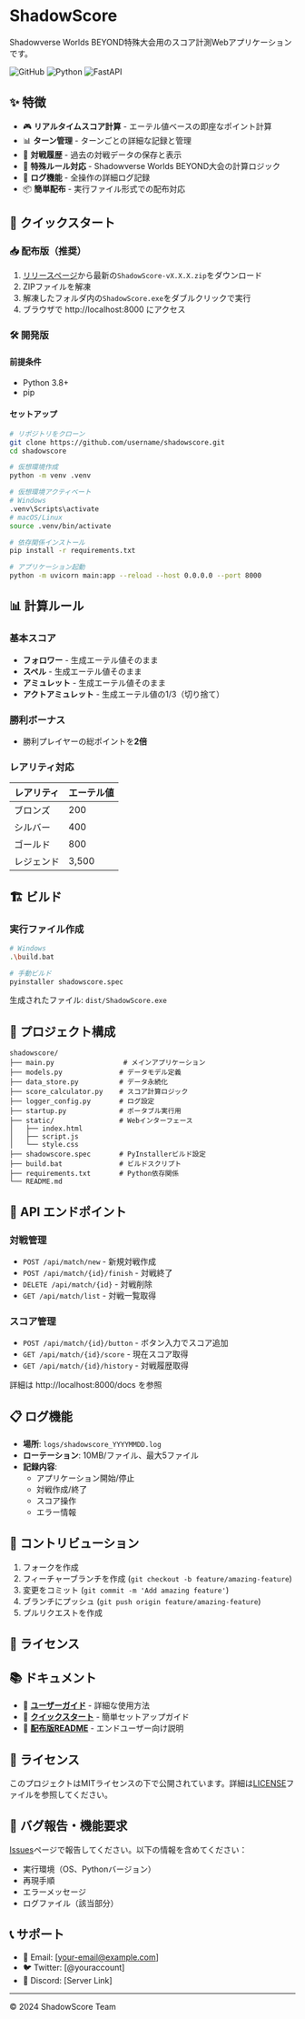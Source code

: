 # ShadowScore

Shadowverse Worlds BEYOND特殊大会用のスコア計測Webアプリケーションです。

![GitHub](https://img.shields.io/github/license/username/shadowscore)
![Python](https://img.shields.io/badge/python-3.8+-blue.svg)
![FastAPI](https://img.shields.io/badge/FastAPI-0.104.1-009688.svg)

## ✨ 特徴

- 🎮 **リアルタイムスコア計算** - エーテル値ベースの即座なポイント計算
- 📊 **ターン管理** - ターンごとの詳細な記録と管理
- 📝 **対戦履歴** - 過去の対戦データの保存と表示
- 🎯 **特殊ルール対応** - Shadowverse Worlds BEYOND大会の計算ロジック
- 📁 **ログ機能** - 全操作の詳細ログ記録
- 📦 **簡単配布** - 実行ファイル形式での配布対応

## 🚀 クイックスタート

### 📥 配布版（推奨）
1. [リリースページ](../../releases)から最新の`ShadowScore-vX.X.X.zip`をダウンロード
2. ZIPファイルを解凍
3. 解凍したフォルダ内の`ShadowScore.exe`をダブルクリックで実行
4. ブラウザで http://localhost:8000 にアクセス

### 🛠️ 開発版

#### 前提条件
- Python 3.8+
- pip

#### セットアップ
```bash
# リポジトリをクローン
git clone https://github.com/username/shadowscore.git
cd shadowscore

# 仮想環境作成
python -m venv .venv

# 仮想環境アクティベート
# Windows
.venv\Scripts\activate
# macOS/Linux
source .venv/bin/activate

# 依存関係インストール
pip install -r requirements.txt

# アプリケーション起動
python -m uvicorn main:app --reload --host 0.0.0.0 --port 8000
```

## 📊 計算ルール

### 基本スコア
- **フォロワー** - 生成エーテル値そのまま
- **スペル** - 生成エーテル値そのまま  
- **アミュレット** - 生成エーテル値そのまま
- **アクトアミュレット** - 生成エーテル値の1/3（切り捨て）

### 勝利ボーナス
- 勝利プレイヤーの総ポイントを**2倍**

### レアリティ対応
| レアリティ | エーテル値 |
|-----------|-----------|
| ブロンズ   | 200       |
| シルバー   | 400       |
| ゴールド   | 800       |
| レジェンド | 3,500     |

## 🏗️ ビルド

### 実行ファイル作成
```bash
# Windows
.\build.bat

# 手動ビルド
pyinstaller shadowscore.spec
```

生成されたファイル: `dist/ShadowScore.exe`

## 📁 プロジェクト構成

```
shadowscore/
├── main.py                 # メインアプリケーション
├── models.py              # データモデル定義
├── data_store.py          # データ永続化
├── score_calculator.py    # スコア計算ロジック
├── logger_config.py       # ログ設定
├── startup.py             # ポータブル実行用
├── static/                # Webインターフェース
│   ├── index.html
│   ├── script.js
│   └── style.css
├── shadowscore.spec       # PyInstallerビルド設定
├── build.bat              # ビルドスクリプト
├── requirements.txt       # Python依存関係
└── README.md
```

## 🔧 API エンドポイント

### 対戦管理
- `POST /api/match/new` - 新規対戦作成
- `POST /api/match/{id}/finish` - 対戦終了
- `DELETE /api/match/{id}` - 対戦削除
- `GET /api/match/list` - 対戦一覧取得

### スコア管理
- `POST /api/match/{id}/button` - ボタン入力でスコア追加
- `GET /api/match/{id}/score` - 現在スコア取得
- `GET /api/match/{id}/history` - 対戦履歴取得

詳細は http://localhost:8000/docs を参照

## 📋 ログ機能

- **場所**: `logs/shadowscore_YYYYMMDD.log`
- **ローテーション**: 10MB/ファイル、最大5ファイル
- **記録内容**: 
  - アプリケーション開始/停止
  - 対戦作成/終了
  - スコア操作
  - エラー情報

## 🤝 コントリビューション

1. フォークを作成
2. フィーチャーブランチを作成 (`git checkout -b feature/amazing-feature`)
3. 変更をコミット (`git commit -m 'Add amazing feature'`)
4. ブランチにプッシュ (`git push origin feature/amazing-feature`)
5. プルリクエストを作成

## 📄 ライセンス

## 📚 ドキュメント

- 📖 **[ユーザーガイド](docs/USER_GUIDE.md)** - 詳細な使用方法
- 🚀 **[クイックスタート](docs/QUICKSTART.html)** - 簡単セットアップガイド
- 📄 **[配布版README](README_配布版.md)** - エンドユーザー向け説明

## 📄 ライセンス

このプロジェクトはMITライセンスの下で公開されています。詳細は[LICENSE](LICENSE)ファイルを参照してください。

## 🐛 バグ報告・機能要求

[Issues](../../issues)ページで報告してください。以下の情報を含めてください：
- 実行環境（OS、Pythonバージョン）
- 再現手順
- エラーメッセージ
- ログファイル（該当部分）

## 📞 サポート

- 📧 Email: [your-email@example.com]
- 🐦 Twitter: [@youraccount]
- 💬 Discord: [Server Link]

---

© 2024 ShadowScore Team
